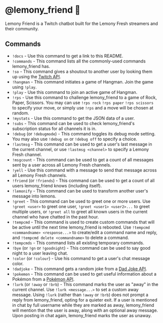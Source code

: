 # @lemony_friend 🍋️

Lemony Friend is a Twitch chatbot built for the Lemony Fresh streamers and their community.

## Commands
- `!docs` - Use this command to get a link to this README.
- `!commands` - This command lists all the commonly-used commands lemony_friend has.
- `!so` - This command gives a shoutout to another user by looking them up using the [Twitch API](https://dev.twitch.tv/docs/api/).
- `!hangman` - This command initiates a game of Hangman. Join the game using `!play`.
- `!play` - Use this command to join an active game of Hangman.
- `!rps` - Use this command to challenge lemony_friend to a game of Rock, Paper, Scissors. You may can use `!rps rock` `!rps paper` `!rps scissors` to specify your move, or simply use `!rps` and a move will be chosen at random.
- `!mystats` - Use this command to get the JSON data of a user.
- `!subs` - This command can be used to check lemony_friend's subscription status for all channels it is in.
- `!debug` (or `!debugmode`) - This command toggles its debug mode setting. You may also use `!debug on` or `!debug off` to specify a choice.
- `!lastmsg` - This command can be used to get a user's last message in the current channel, or use `!lastmsg <channel>` to specify a Lemony Fresh channel. 
- `!msgcount` - This command can be used to get a count of all messages sent by a user across all Lemony Fresh channels.
- `!yell` - Use this command with a message to send that message across all Lemony Fresh channels.
- `!friend` (or `!friends`) - This command can be used to get a count of all users lemony_friend knows (including itself).
- `!lemonify` - This command can be used to transform another user's message into lemons.
- `!greet` - This command can be used to greet one or more users. Use `!greet <user>` to greet one user, `!greet <user1> <user2>...` to greet multiple users, or `!greet all` to greet all known users in the current channel who have chatted in the past hour.
- `!tempcmd` - This command is used to create custom commands that will be active until the next time lemony_friend is rebooted. Use `!tempcmd <commandname> <response...>` to create/edit a command name and reply, and `!tempcmd delete <commandname>` to delete a command.
- `!tempcmds` - This command lists all existing temporary commands.
- `!bye` (or `!gn` or `!goodnight`) - This command can be used to say good night to a user leaving chat.
- `!color` (or `!colour`) - Use his command to get a user's chat message color.
- `!dadjoke` - This command gets a random joke from a [Dad Joke API](https://icanhazdadjoke.com/api).
- `!pokemon` - This command can be used to get useful information about a Pokémon from a [Pokémon API](https://pokeapi.co/).
- `!lurk` (or `!away` or `!brb`) - This command marks the user as "away" in the current channel. Use `!lurk <message...>` to set a custom away message. Using `!lurk` (rather than `!away` or `!brb`) does not prompt a reply from lemony_friend, opting for a quieter exit. If a user is mentioned in chat by full username while they are marked as away, lemony_friend will mention that the user is away, along with an optional away message. Upon posting in chat again, lemony_friend marks the user as unaway.
